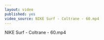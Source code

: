 ```yaml
---
layout: video
published: yes
video_source: NIKE Surf - Coltrane - 60.mp4
---
```

NIKE Surf - Coltrane - 60.mp4
